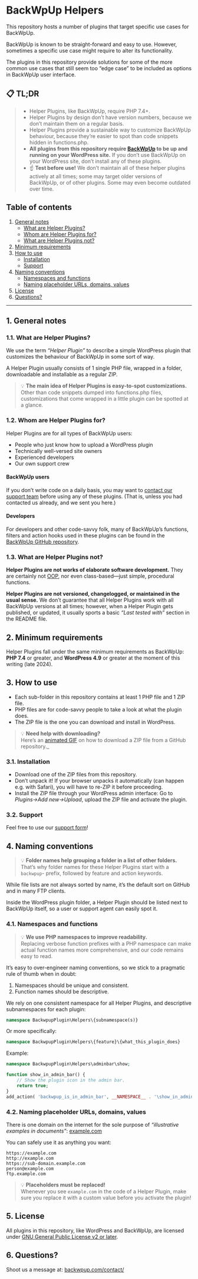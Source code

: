 # BackWpUp Helpers
This repository hosts a number of plugins that target specific use cases for BackWpUp.

BackWpUp is known to be straight-forward and easy to use. However, sometimes a specific use case might require to alter its functionality.

The plugins in this repository provide solutions for some of the more common use cases that still seem too “edge case” to be included as options in BackWpUp user interface.

## 📋 TL;DR
> - Helper Plugins, like BackWpUp, require PHP 7.4+.
> - Helper Plugins by design don’t have version numbers, because we don’t maintain them on a regular basis.
> - Helper Plugins provide a sustainable way to customize BackWpUp behaviour, because they’re easier to spot than code snippets hidden in functions.php.
> - **All plugins from this repository require [BackWpUp](https://fr.wordpress.org/plugins/backwpup/) to be up and running on your WordPress site.** If you don’t use BackWpUp on your WordPress site, don’t install any of these plugins.
> - ☝️ **Test before use!** We don’t maintain all of these helper plugins actively at all times; some may target older versions of BackWpUp, or of other plugins. Some may even become outdated over time.

## Table of contents

1. [General notes](#1-general-notes)
   - [What are Helper Plugins?](#11-what-are-helper-plugins)
   - [Whom are Helper Plugins for?](#12-whom-are-helper-plugins-for)
   - [What are Helper Plugins not?](#13-what-are-helper-plugins-not)
2. [Minimum requirements](#2-minimum-requirements)
3. [How to use](#3-how-to-use)
   - [Installation](#31-installation)
   - [Support](#32-support)
4. [Naming conventions](#4-naming-conventions)
   - [Namespaces and functions](#41-namespaces-and-functions)
   - [Naming placeholder URLs, domains, values](#42-naming-placeholder-urls-domains-values)
5. [License](#5-license)
6. [Questions?](#6-questions)

---

## 1. General notes
### 1.1. What are Helper Plugins?
We use the term _“Helper Plugin”_ to describe a simple WordPress plugin that customizes the behaviour of BackWpUp in some sort of way.

A Helper Plugin usually consists of 1 single PHP file, wrapped in a folder, downloadable and installable as a regular ZIP.

> 💡 **The main idea of Helper Plugins is easy-to-spot customizations.**<br>
> Other than code snippets dumped into functions.php files, customizations that come wrapped in a little plugin can be spotted at a glance.

### 1.2. Whom are Helper Plugins for?
Helper Plugins are for all types of BackWpUp users:

* People who just know how to upload a WordPress plugin
* Technically well-versed site owners
* Experienced developers
* Our own support crew

#### BackWpUp users
If you don’t write code on a daily basis, you may want to [contact our support team](https://backwpup.com/contact/) before using any of these plugins. (That is, unless you had contacted us already, and we sent you here.)

#### Developers
For developers and other code-savvy folk, many of BackWpUp’s functions, filters and action hooks used in these plugins can be found in the [BackWpUp GitHub repository](https://github.com/wp-media/backwpup).

### 1.3. What are Helper Plugins not?
**Helper Plugins are not works of elaborate software development.**
They are certainly not [OOP](https://en.wikipedia.org/wiki/Object-oriented_programming), nor even class-based—just simple, procedural functions.

**Helper Plugins are not versioned, changelogged, or maintained in the usual sense.**
We don’t guarantee that all Helper Plugins work with all BackWpUp versions at all times; however, when a Helper Plugin gets published, or updated, it usually sports a basic _“Last tested with”_ section in the README file.

## 2. Minimum requirements
Helper Plugins fall under the same minimum requirements as BackWpUp: **PHP 7.4** or greater, and **WordPress 4.9** or greater at the moment of this writing (late 2024).

## 3. How to use

- Each sub-folder in this repository contains at least 1 PHP file and 1 ZIP file.
- PHP files are for code-savvy people to take a look at what the plugin does.
- The ZIP file is the one you can download and install in WordPress.

> 💡 **Need help with downloading?**<br>
> Here’s an [animated GIF](/how-to-download-zip.gif) on how to download a ZIP file from a GitHub repository._

### 3.1. Installation

- Download one of the ZIP files from this repository.
- Don’t unpack it! If your browser unpacks it automatically (can happen e.g. with Safari), you will have to re-ZIP it before proceeding.
- Install the ZIP file through your WordPress admin interface: Go to _Plugins→Add&#160;new→Upload_, upload the ZIP file and activate the plugin.

### 3.2. Support
Feel free to use our [support form](https://wordpress.org/support/plugin/backwpup/)!

## 4. Naming conventions
> 💡 **Folder names help grouping a folder in a list of other folders.**<br>
> That’s why folder names for these Helper Plugins start with a `backwpup`- prefix, followed by feature and action keywords.

While file lists are not always sorted by name, it’s the default sort on GitHub and in many FTP clients.

Inside the WordPress plugin folder, a Helper Plugin should be listed next to BackWpUp itself, so a user or support agent can easily spot it.


### 4.1. Namespaces and functions
> 💡 **We use PHP namespaces to improve readability.**<br>
> Replacing verbose function prefixes with a PHP namespace can make actual function names more comprehensive, and our code remains easy to read.

It’s easy to over-engineer naming conventions, so we stick to a pragmatic rule of thumb when in doubt:

1. Namespaces should be unique and consistent.
2. Function names should be descriptive.

We rely on one consistent namespace for all Helper Plugins, and descriptive subnamespaces for each plugin:

```php
namespace BackwpupPlugin\Helpers\{subnamespace(s)}
```

Or more specifically:

```php
namespace BackwpupPlugin\Helpers\{feature}\{what_this_plugin_does}
```

Example:
```php
namespace BackwpupPlugin\Helpers\adminbar\show;

function show_in_admin_bar() {
    // Show the plugin icon in the admin bar.
    return true;
}
add_action( 'backwpup_is_in_admin_bar', __NAMESPACE__ . '\show_in_admin_bar' );
```

### 4.2. Naming placeholder URLs, domains, values
There is one domain on the internet for the sole purpose of _“illustrative examples in documents”_: [example.com](https://example.com/)

You can safely use it as anything you want:

```
https://example.com
http://example.com
https://sub-domain.example.com
person@example.com
ftp.example.com
```

> 💡 **Placeholders must be replaced!**<br>
> Whenever you see `example.com` in the code of a Helper Plugin, make sure you replace it with a custom value before you activate the plugin!

## 5. License

All plugins in this repository, like WordPress and BackWpUp, are licensed under [GNU General Public License v2 or later](/LICENSE).

## 6. Questions?

Shoot us a message at: [backwpup.com/contact/](https://backwpup.com/contact/)